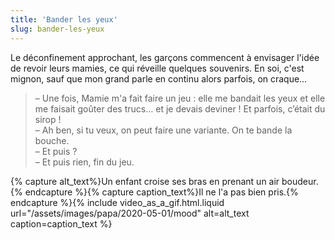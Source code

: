 ```yaml
---
title: 'Bander les yeux'
slug: bander-les-yeux
---
```


Le déconfinement approchant, les garçons commencent à envisager l'idée de revoir leurs mamies, ce qui réveille quelques souvenirs. En soi, c'est mignon, sauf que mon grand parle en continu alors parfois, on craque…

> – Une fois, Mamie m'a fait faire un jeu : elle me bandait les yeux et elle me faisait goûter des trucs… et je devais deviner ! Et parfois, c’était du sirop !  
> – Ah ben, si tu veux, on peut faire une variante. On te bande la bouche.  
> – Et puis ?  
> – Et puis rien, fin du jeu.

{% capture alt_text%}Un enfant croise ses bras en prenant un air boudeur.{% endcapture %}{% capture caption_text%}Il ne l'a pas bien pris.{% endcapture %}{% include video_as_a_gif.html.liquid
url="/assets/images/papa/2020-05-01/mood"
alt=alt_text
caption=caption_text
%}
